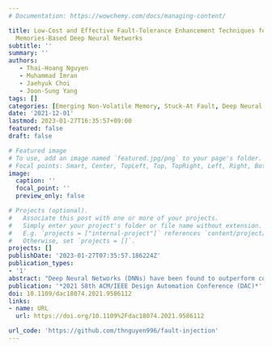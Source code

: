 ```yaml
---
# Documentation: https://wowchemy.com/docs/managing-content/

title: Low-Cost and Effective Fault-Tolerance Enhancement Techniques for Emerging
  Memories-Based Deep Neural Networks
subtitle: ''
summary: ''
authors: 
   - Thai-Hoang Nguyen
   - Muhammad Imran
   - Jaehyuk Choi
   - Joon-Sung Yang
tags: []
categories: [Emerging Non-Volatile Memory, Stuck-At Fault, Deep Neural Network]
date: '2021-12-01'
lastmod: 2023-01-27T16:35:57+09:00
featured: false
draft: false

# Featured image
# To use, add an image named `featured.jpg/png` to your page's folder.
# Focal points: Smart, Center, TopLeft, Top, TopRight, Left, Right, BottomLeft, Bottom, BottomRight.
image:
  caption: ''
  focal_point: ''
  preview_only: false

# Projects (optional).
#   Associate this post with one or more of your projects.
#   Simply enter your project's folder or file name without extension.
#   E.g. `projects = ["internal-project"]` references `content/project/deep-learning/index.md`.
#   Otherwise, set `projects = []`.
projects: []
publishDate: '2023-01-27T07:35:57.186224Z'
publication_types:
- '1'
abstract: "Deep Neural Networks (DNNs) have been found to outperform conventional programming approaches in several applications such as computer vision and natural language processing. Efficient hardware architectures for deploying DNNs on edge devices have been actively studied. Emerging memory technologies with their better scalability, non-volatility, and good read performance are ideal candidates for DNNs which are trained once and deployed over many devices. Emerging memories have also been used in DNNs accelerators for efficient computations of dot-product. However, due to immature manufacturing and limited cell endurance, emerging resistive memories often result in reliability issues like stuck-at faults, which reduce the chip yield and pose a challenge to the accuracy of DNNs. Depending on the state, stuck-at faults may or may not cause error. Fault-tolerance of DNNs can be enhanced by reducing the impact of errors resulting from the stuck-at faults. In this work, we introduce simple and light-weight Intra-block Address remapping and weight encoding techniques to improve the fault-tolerance for DNNs. The proposed schemes effectively work at the network deployment time while preserving the network organization and the original values of the parameters. Experimental results on state-of-the-art DNN models indicate that, with a small storage overhead of just 0.98%, the proposed techniques achieve up to 300× stuck-at faults tolerance capability on Cifar10 dataset and 125× on Imagenet datatset, compared to the baseline DNNs without any fault-tolerance method. By integrating with the existing schemes, the proposed schemes can further enhance the fault resilience of DNNs." 
publication: '*2021 58th ACM/IEEE Design Automation Conference (DAC)*'
doi: 10.1109/dac18074.2021.9586112
links:
- name: URL
  url: https://doi.org/10.1109%2Fdac18074.2021.9586112

url_code: 'https://github.com/thnguyen996/fault-injection'
---
```

